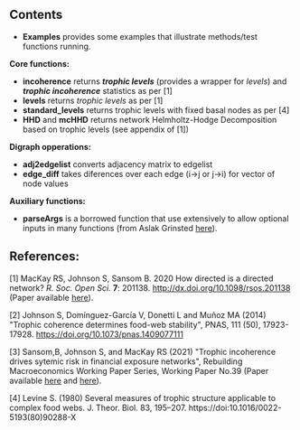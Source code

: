 
**Contents**
-
- **Examples** provides some examples that illustrate methods/test functions running.

**Core functions:**
- **incoherence**        returns ***trophic levels*** (provides a wrapper for *levels*) and ***trophic incoherence*** statistics as per [1]
- **levels**             returns *trophic levels* as per [1]
- **standard_levels**    returns trophic levels with fixed basal nodes as per [4]
- **HHD** and **mcHHD**  returns network Helmholtz-Hodge Decomposition based on trophic levels (see appendix of [1])

**Digraph opperations:**
- **adj2edgelist**  converts adjacency matrix to edgelist
- **edge_diff**     takes diferences over each edge (i->j or j->i) for vector of node values

**Auxiliary functions:**
- **parseArgs**    is a borrowed function that use extensively to allow optional inputs in many functions (from Aslak Grinsted [here](https://uk.mathworks.com/matlabcentral/fileexchange/3696-subaxis-subplot)).

**References:**
-

[1] MacKay RS, Johnson S, Sansom B. 2020 How directed is a directed network? *R. Soc. Open Sci.* **7**: 201138.
http://dx.doi.org/10.1098/rsos.201138 (Paper available [here](https://doi.org/10.1098/rsos.201138)).

[2] Johnson S, Domínguez-García V, Donetti L and Muñoz MA (2014) "Trophic coherence determines food-web stability", PNAS, 111 (50), 17923-17928. https://doi.org/10.1073/pnas.1409077111

[3] Sansom,B, Johnson S, and MacKay RS (2021) "Trophic incoherence drives sytemic risk in financial exposure networks", Rebuilding Macroeconomics Working Paper Series, Working Paper No.39 (Paper available [here](https://warwick.ac.uk/fac/sci/maths/people/staff/sansom/sansom_2021.pdf) and [here](https://www.rebuildingmacroeconomics.ac.uk/economies-stable)).

[4] Levine S. (1980) Several measures of trophic structure applicable to complex food webs. J. Theor. Biol. 83, 195–207. https://doi:10.1016/0022-5193(80)90288-X
